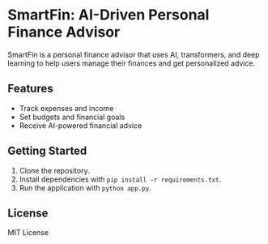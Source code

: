 # SmartFin: AI-Driven Personal Finance Advisor

SmartFin is a personal finance advisor that uses AI, transformers, and deep learning to help users manage their finances and get personalized advice.

## Features

- Track expenses and income
- Set budgets and financial goals
- Receive AI-powered financial advice

## Getting Started

1. Clone the repository.
2. Install dependencies with `pip install -r requirements.txt`.
3. Run the application with `python app.py`.

## License

MIT License

